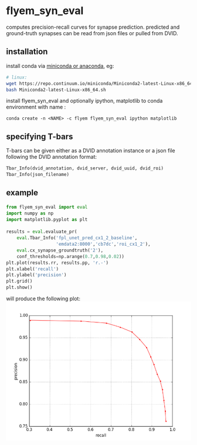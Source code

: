 # flyem\_syn\_eval

computes precision-recall curves for synapse prediction.  predicted
and ground-truth synapses can be read from json files or pulled from
DVID.

## installation

install conda via [miniconda or anaconda](https://conda.io/docs/download.html), eg:

```bash
# linux:
wget https://repo.continuum.io/miniconda/Miniconda2-latest-Linux-x86_64.sh
bash Miniconda2-latest-Linux-x86_64.sh
```

install flyem\_syn\_eval and optionally ipython, matplotlib to conda environment with name <NAME>:

```
conda create -n <NAME> -c flyem flyem_syn_eval ipython matplotlib
```

## specifying T-bars

T-bars can be given either as a DVID annotation instance or a json
file following the DVID annotation format:

```python
Tbar_Info(dvid_annotation, dvid_server, dvid_uuid, dvid_roi)
Tbar_Info(json_filename)
```

## example

```python
from flyem_syn_eval import eval
import numpy as np
import matplotlib.pyplot as plt

results = eval.evaluate_pr(
    eval.Tbar_Info('fpl_unet_pred_cx1_2_baseline',
                   'emdata2:8000','cb7dc','roi_cx1_2'),
    eval.cx_synapse_groundtruth('2'),
    conf_thresholds=np.arange(0.7,0.98,0.02))
plt.plot(results.rr, results.pp, 'r.-')
plt.xlabel('recall')
plt.ylabel('precision')
plt.grid()
plt.show()
```

will produce the following plot:
![sample p/r curve](sample_pr.png)
